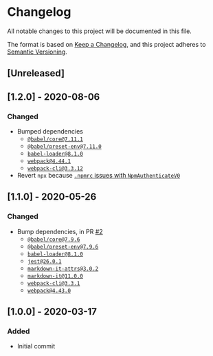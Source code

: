 # Changelog
All notable changes to this project will be documented in this file.

The format is based on [Keep a Changelog](https://keepachangelog.com/en/1.0.0/),
and this project adheres to [Semantic Versioning](https://semver.org/spec/v2.0.0.html).

## [Unreleased]

## [1.2.0] - 2020-08-06

### Changed

- Bumped dependencies
   - [`@babel/core@7.11.1`](https://npmjs.com/package/@babel/core)
   - [`@babel/preset-env@7.11.0`](https://npmjs.com/package/@babel/preset-env)
   - [`babel-loader@8.1.0`](https://npmjs.com/package/babel-loader)
   - [`webpack@4.44.1`](https://npmjs.com/package/webpack)
   - [`webpack-cli@3.3.12`](https://npmjs.com/package/webpack-cli)
- Revert `npx` because [`.npmrc` issues with `NpmAuthenticateV0`](https://github.com/microsoft/azure-pipelines-tasks/issues/13265)

## [1.1.0] - 2020-05-26

### Changed

- Bump dependencies, in PR [#2](https://github.com/compulim/event-as-promise/pull/2)
   - [`@babel/core@7.9.6`](https://npmjs.com/package/@babel/core)
   - [`@babel/preset-env@7.9.6`](https://npmjs.com/package/@babel/preset-env)
   - [`babel-loader@8.1.0`](https://npmjs.com/package/babel-loader)
   - [`jest@26.0.1`](https://npmjs.com/package/jest)
   - [`markdown-it-attrs@3.0.2`](https://npmjs.com/package/markdown-it-attrs)
   - [`markdown-it@11.0.0`](https://npmjs.com/package/markdown-it)
   - [`webpack-cli@3.3.1`](https://npmjs.com/package/webpack-cli)
   - [`webpack@4.43.0`](https://npmjs.com/package/webpack)

## [1.0.0] - 2020-03-17

### Added

- Initial commit
